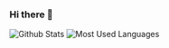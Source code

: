 ### Hi there 👋

<!--
**chengdonglin/chengdonglin** is a ✨ _special_ ✨ repository because its `README.md` (this file) appears on your GitHub profile.

Here are some ideas to get you started:

- 🔭 I’m currently working on china
- 🌱 I’m currently learning pytorch
- 💬 Ask me about anything related to Java/Python/Golang/Node
- 📫 How to reach me: chengdong2518@163.com
-->

![Github Stats](https://github-readme-stats.vercel.app/api?username=chengdonglin&show_icons=true&theme=dark&count_private=true)
![Most Used Languages](https://github-readme-stats.vercel.app/api/top-langs/?username=chengdonglin&theme=dark&layout=compact)

